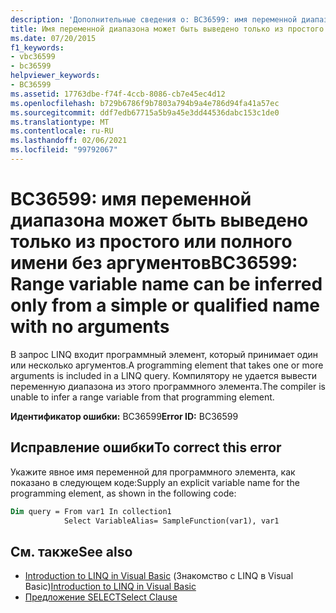 ```yaml
---
description: 'Дополнительные сведения о: BC36599: имя переменной диапазона можно вывести только из простого или полного имени без аргументов'
title: Имя переменной диапазона может быть выведено только из простого или полного имени без аргументов
ms.date: 07/20/2015
f1_keywords:
- vbc36599
- bc36599
helpviewer_keywords:
- BC36599
ms.assetid: 17763dbe-f74f-4ccb-8086-cb7e45ec4d12
ms.openlocfilehash: b729b6786f9b7803a794b9a4e786d94fa41a57ec
ms.sourcegitcommit: ddf7edb67715a5b9a45e3dd44536dabc153c1de0
ms.translationtype: MT
ms.contentlocale: ru-RU
ms.lasthandoff: 02/06/2021
ms.locfileid: "99792067"
---
```

# <a name="bc36599-range-variable-name-can-be-inferred-only-from-a-simple-or-qualified-name-with-no-arguments"></a><span data-ttu-id="58b60-103">BC36599: имя переменной диапазона может быть выведено только из простого или полного имени без аргументов</span><span class="sxs-lookup"><span data-stu-id="58b60-103">BC36599: Range variable name can be inferred only from a simple or qualified name with no arguments</span></span>

<span data-ttu-id="58b60-104">В запрос LINQ входит программный элемент, который принимает один или несколько аргументов.</span><span class="sxs-lookup"><span data-stu-id="58b60-104">A programming element that takes one or more arguments is included in a LINQ query.</span></span> <span data-ttu-id="58b60-105">Компилятору не удается вывести переменную диапазона из этого программного элемента.</span><span class="sxs-lookup"><span data-stu-id="58b60-105">The compiler is unable to infer a range variable from that programming element.</span></span>

<span data-ttu-id="58b60-106">**Идентификатор ошибки:** BC36599</span><span class="sxs-lookup"><span data-stu-id="58b60-106">**Error ID:** BC36599</span></span>

## <a name="to-correct-this-error"></a><span data-ttu-id="58b60-107">Исправление ошибки</span><span class="sxs-lookup"><span data-stu-id="58b60-107">To correct this error</span></span>

<span data-ttu-id="58b60-108">Укажите явное имя переменной для программного элемента, как показано в следующем коде:</span><span class="sxs-lookup"><span data-stu-id="58b60-108">Supply an explicit variable name for the programming element, as shown in the following code:</span></span>

```vb
Dim query = From var1 In collection1
            Select VariableAlias= SampleFunction(var1), var1
```

## <a name="see-also"></a><span data-ttu-id="58b60-109">См. также</span><span class="sxs-lookup"><span data-stu-id="58b60-109">See also</span></span>

- <span data-ttu-id="58b60-110">[Introduction to LINQ in Visual Basic](../../programming-guide/language-features/linq/introduction-to-linq.md) (Знакомство с LINQ в Visual Basic)</span><span class="sxs-lookup"><span data-stu-id="58b60-110">[Introduction to LINQ in Visual Basic](../../programming-guide/language-features/linq/introduction-to-linq.md)</span></span>
- [<span data-ttu-id="58b60-111">Предложение SELECT</span><span class="sxs-lookup"><span data-stu-id="58b60-111">Select Clause</span></span>](../queries/select-clause.md)
